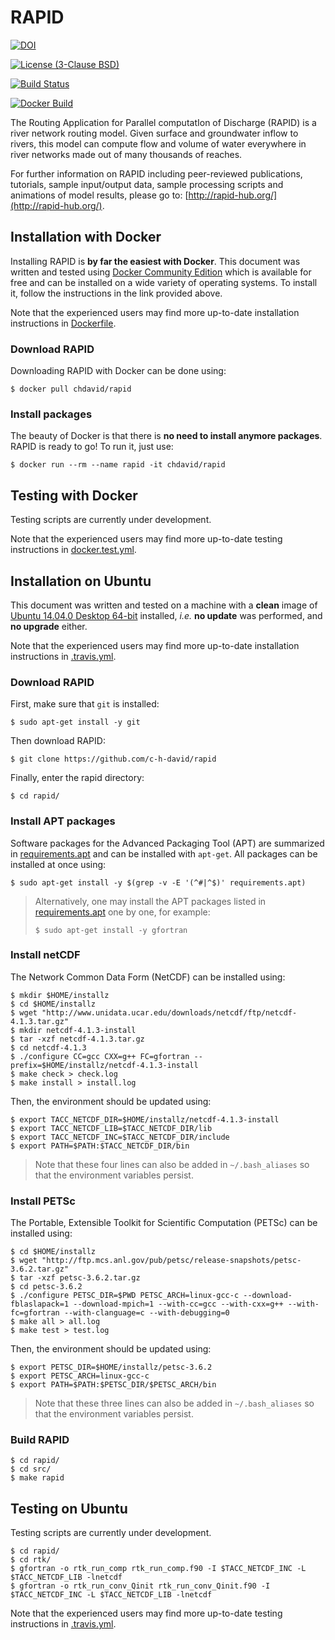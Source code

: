 # RAPID
[![DOI](https://zenodo.org/badge/11296/c-h-david/rapid.svg)](https://zenodo.org/badge/latestdoi/11296/c-h-david/rapid)

[![License (3-Clause BSD)](https://img.shields.io/badge/license-BSD%203--Clause-yellow.svg)](https://github.com/c-h-david/rapid/blob/master/LICENSE)

[![Build Status](https://travis-ci.org/c-h-david/rapid.svg?branch=master)](https://travis-ci.org/c-h-david/rapid)

[![Docker Build](https://img.shields.io/docker/automated/chdavid/rapid.svg)](https://hub.docker.com/r/chdavid/rapid/)

The Routing Application for Parallel computatIon of Discharge (RAPID) is a river
network routing model. Given surface and groundwater inflow to rivers, this 
model can compute flow and volume of water everywhere in river networks made out 
of many thousands of reaches. 

For further information on RAPID including peer-reviewed publications, tutorials, 
sample input/output data, sample processing scripts and animations of model 
results, please go to: 
[http://rapid-hub.org/](http://rapid-hub.org/).

## Installation with Docker
Installing RAPID is **by far the easiest with Docker**. This document was
written and tested using
[Docker Community Edition](https://www.docker.com/community-edition#/download)
which is available for free and can be installed on a wide variety of operating
systems. To install it, follow the instructions in the link provided above.

Note that the experienced users may find more up-to-date installation
instructions in
[Dockerfile](https://github.com/c-h-david/rapid/blob/master/Dockerfile).

### Download RAPID
Downloading RAPID with Docker can be done using:

```
$ docker pull chdavid/rapid
```

### Install packages
The beauty of Docker is that there is **no need to install anymore packages**.
RAPID is ready to go! To run it, just use:

```
$ docker run --rm --name rapid -it chdavid/rapid
```

## Testing with Docker
Testing scripts are currently under development.

Note that the experienced users may find more up-to-date testing instructions
in
[docker.test.yml](https://github.com/c-h-david/rapid/blob/master/docker.test.yml).

## Installation on Ubuntu
This document was written and tested on a machine with a **clean** image of 
[Ubuntu 14.04.0 Desktop 64-bit](http://old-releases.ubuntu.com/releases/14.04.0/ubuntu-14.04-desktop-amd64.iso)
installed, *i.e.* **no update** was performed, and **no upgrade** either. 

Note that the experienced users may find more up-to-date installation 
instructions in
[.travis.yml](https://github.com/c-h-david/rapid/blob/master/.travis.yml).

### Download RAPID
First, make sure that `git` is installed: 

```
$ sudo apt-get install -y git
```

Then download RAPID:

```
$ git clone https://github.com/c-h-david/rapid
```

Finally, enter the rapid directory:

```
$ cd rapid/
```

### Install APT packages
Software packages for the Advanced Packaging Tool (APT) are summarized in 
[requirements.apt](https://github.com/c-h-david/rapid/blob/master/requirements.apt)
and can be installed with `apt-get`. All packages can be installed at once using:

```
$ sudo apt-get install -y $(grep -v -E '(^#|^$)' requirements.apt)
```

> Alternatively, one may install the APT packages listed in 
> [requirements.apt](https://github.com/c-h-david/rapid/blob/master/requirements.apt)
> one by one, for example:
>
> ```
> $ sudo apt-get install -y gfortran
>```

### Install netCDF
The Network Common Data Form (NetCDF) can be installed using:

```
$ mkdir $HOME/installz
$ cd $HOME/installz
$ wget "http://www.unidata.ucar.edu/downloads/netcdf/ftp/netcdf-4.1.3.tar.gz"
$ mkdir netcdf-4.1.3-install
$ tar -xzf netcdf-4.1.3.tar.gz 
$ cd netcdf-4.1.3
$ ./configure CC=gcc CXX=g++ FC=gfortran --prefix=$HOME/installz/netcdf-4.1.3-install
$ make check > check.log
$ make install > install.log
```

Then, the environment should be updated using:

```
$ export TACC_NETCDF_DIR=$HOME/installz/netcdf-4.1.3-install$ export TACC_NETCDF_LIB=$TACC_NETCDF_DIR/lib$ export TACC_NETCDF_INC=$TACC_NETCDF_DIR/include
$ export PATH=$PATH:$TACC_NETCDF_DIR/bin
```

> Note that these four lines can also be added in `~/.bash_aliases` so that the 
> environment variables persist.

### Install PETSc
The Portable, Extensible Toolkit for Scientific Computation (PETSc)
can be installed using:

```
$ cd $HOME/installz
$ wget "http://ftp.mcs.anl.gov/pub/petsc/release-snapshots/petsc-3.6.2.tar.gz"
$ tar -xzf petsc-3.6.2.tar.gz
$ cd petsc-3.6.2
$ ./configure PETSC_DIR=$PWD PETSC_ARCH=linux-gcc-c --download-fblaslapack=1 --download-mpich=1 --with-cc=gcc --with-cxx=g++ --with-fc=gfortran --with-clanguage=c --with-debugging=0
$ make all > all.log
$ make test > test.log
```

Then, the environment should be updated using:

```
$ export PETSC_DIR=$HOME/installz/petsc-3.6.2$ export PETSC_ARCH=linux-gcc-c
$ export PATH=$PATH:$PETSC_DIR/$PETSC_ARCH/bin
```

> Note that these three lines can also be added in `~/.bash_aliases` so that the 
> environment variables persist.
> 

### Build RAPID

```
$ cd rapid/
$ cd src/
$ make rapid
```

## Testing on Ubuntu
Testing scripts are currently under development.

```
$ cd rapid/
$ cd rtk/
$ gfortran -o rtk_run_comp rtk_run_comp.f90 -I $TACC_NETCDF_INC -L $TACC_NETCDF_LIB -lnetcdf
$ gfortran -o rtk_run_conv_Qinit rtk_run_conv_Qinit.f90 -I $TACC_NETCDF_INC -L $TACC_NETCDF_LIB -lnetcdf
```

Note that the experienced users may find more up-to-date testing instructions 
in
[.travis.yml](https://github.com/c-h-david/rapid/blob/master/.travis.yml).
